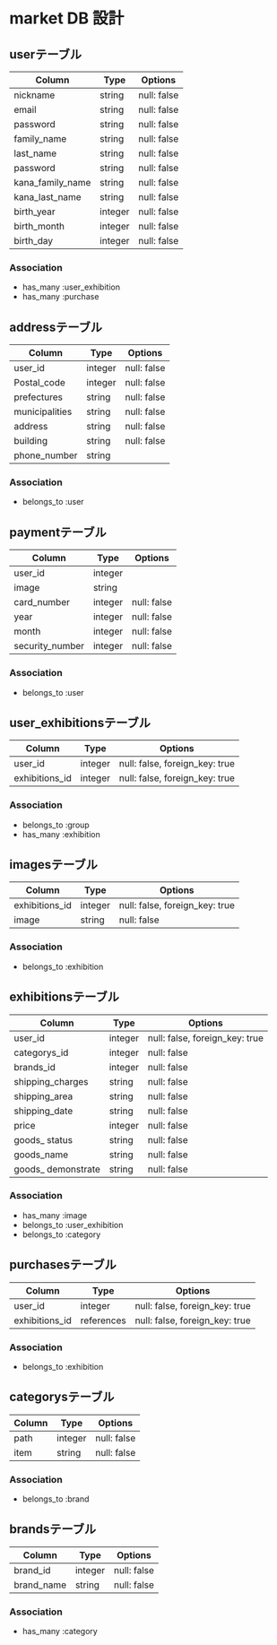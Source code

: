 # market DB 設計

## userテーブル
|Column|Type|Options|
|------|----|-------|
|nickname|string|null: false|
|email|string|null: false|
|password|string|null: false|
|family_name|string|null: false|
|last_name|string|null: false|
|password|string|null: false|
|kana_family_name|string|null: false|
|kana_last_name|string|null: false|
|birth_year|integer|null: false|
|birth_month|integer|null: false|
|birth_day|integer|null: false|
### Association
- has_many :user_exhibition
- has_many :purchase


## addressテーブル
|Column|Type|Options|
|------|----|-------|
|user_id|integer|null: false|
|Postal_code|integer|null: false|
|prefectures|string|null: false|
|municipalities|string|null: false|
|address|string|null: false|
|building|string|null: false|
|phone_number|string|
### Association
- belongs_to :user


## paymentテーブル
|Column|Type|Options|
|------|----|-------|
|user_id|integer|
|image|string|
|card_number|integer|null: false|
|year|integer|null: false|
|month|integer|null: false|
|security_number|integer|null: false|
### Association
- belongs_to :user


## user_exhibitionsテーブル
|Column|Type|Options|
|------|----|-------|
|user_id|integer|null: false, foreign_key: true|
|exhibitions_id|integer|null: false, foreign_key: true|
### Association
- belongs_to :group
- has_many :exhibition


## imagesテーブル
|Column|Type|Options|
|------|----|-------|
|exhibitions_id|integer|null: false, foreign_key: true|
|image|string|null: false|
### Association
- belongs_to :exhibition


## exhibitionsテーブル
|Column|Type|Options|
|------|----|-------|
|user_id|integer|null: false, foreign_key: true|
|categorys_id|integer|null: false|
|brands_id|integer|null: false|
|shipping_charges|string|null: false|
|shipping_area|string|null: false|
|shipping_date|string|null: false|
|price|integer|null: false|
|goods_ status|string|null: false|
|goods_name|string|null: false|
|goods_ demonstrate|string|null: false|
### Association
- has_many :image
- belongs_to :user_exhibition
- belongs_to :category

## purchasesテーブル
|Column|Type|Options|
|------|----|-------|
|user_id|integer|null: false, foreign_key: true|
|exhibitions_id|references|null: false, foreign_key: true|
### Association
- belongs_to :exhibition

## categorysテーブル
|Column|Type|Options|
|------|----|-------|
|path|integer|null: false|
|item|string|null: false|
### Association
- belongs_to :brand

## brandsテーブル
|Column|Type|Options|
|------|----|-------|
|brand_id|integer|null: false|
|brand_name|string|null: false|
### Association
- has_many :category

